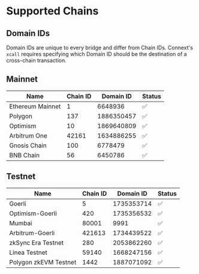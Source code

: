 # Supported Chains

## Domain IDs

Domain IDs are unique to every bridge and differ from Chain IDs. Connext's `xcall` requires specifying which Domain ID should be the destination of a cross-chain transaction.

## Mainnet

| Name             | Chain ID | Domain ID  | Status |
| ---------------- | -------- | ---------- | ------ |
| Ethereum Mainnet | 1        | 6648936    | ✅      |
| Polygon          | 137      | 1886350457 | ✅      |
| Optimism         | 10       | 1869640809 | ✅      |
| Arbitrum One     | 42161    | 1634886255 | ✅      |
| Gnosis Chain     | 100      | 6778479    | ✅      |
| BNB Chain        | 56       | 6450786    | ✅      |

## Testnet

| Name                  | Chain ID | Domain ID  | Status |
| --------------------- | -------- | ---------- | ------ |
| Goerli                | 5        | 1735353714 | ✅      |
| Optimism-Goerli       | 420      | 1735356532 | ✅      |
| Mumbai                | 80001    | 9991       | ✅      |
| Arbitrum-Goerli       | 421613   | 1734439522 | ✅      |
| zkSync Era Testnet    | 280      | 2053862260 | ✅      |
| Linea Testnet         | 59140    | 1668247156 | ✅      |
| Polygon zkEVM Testnet | 1442     | 1887071092 | ✅      |
